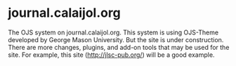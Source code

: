 # journal.calaijol.org
The OJS system on journal.calaijol.org. This system is using OJS-Theme developed by George Mason University. 
But the site is under construction. There are more changes, plugins, and add-on tools that may be used for the site.
For example, this site (http://jlsc-pub.org/) will be a good example.


